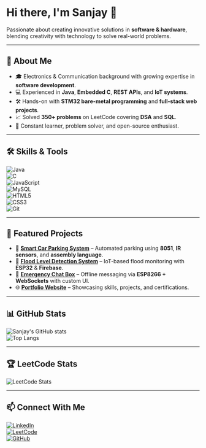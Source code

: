 # Hi there, I'm Sanjay 👋  

Passionate about creating innovative solutions in **software & hardware**, blending creativity with technology to solve real-world problems.  

---

## 🚀 About Me  
- 🎓 Electronics & Communication background with growing expertise in **software development**.  
- 💻 Experienced in **Java**, **Embedded C**, **REST APIs**, and **IoT systems**.  
- 🛠️ Hands-on with **STM32 bare-metal programming** and **full-stack web projects**.  
- 📈 Solved **350+ problems** on LeetCode covering **DSA** and **SQL**.  
- 🌱 Constant learner, problem solver, and open-source enthusiast.  

---

## 🛠 Skills & Tools  

![Java](https://img.shields.io/badge/Java-ED8B00?style=for-the-badge&logo=openjdk&logoColor=white)  
![C](https://img.shields.io/badge/C-00599C?style=for-the-badge&logo=c&logoColor=white)  
![JavaScript](https://img.shields.io/badge/JavaScript-323330?style=for-the-badge&logo=javascript&logoColor=F7DF1E)  
![MySQL](https://img.shields.io/badge/MySQL-005C84?style=for-the-badge&logo=mysql&logoColor=white)  
![HTML5](https://img.shields.io/badge/HTML5-E34F26?style=for-the-badge&logo=html5&logoColor=white)  
![CSS3](https://img.shields.io/badge/CSS3-1572B6?style=for-the-badge&logo=css3&logoColor=white)  
![Git](https://img.shields.io/badge/Git-F05032?style=for-the-badge&logo=git&logoColor=white)  

---

## 📌 Featured Projects  

- 🚗 [**Smart Car Parking System**](https://github.com/ms-sanjay/CarParkingSystem) – Automated parking using **8051**, **IR sensors**, and **assembly language**.  
- 📡 [**Flood Level Detection System**](https://github.com/ms-sanjay/Flood-Detection) – IoT-based flood monitoring with **ESP32** & **Firebase**.  
- 💬 [**Emergency Chat Box**](https://github.com/ms-sanjay/EmergencyChatBox) – Offline messaging via **ESP8266 + WebSockets** with custom UI.  
- 🌐 [**Portfolio Website**](https://ms-sanjay.github.io/Portfolio/) – Showcasing skills, projects, and certifications.  

---

## 📊 GitHub Stats  

![Sanjay's GitHub stats](https://github-readme-stats.vercel.app/api?username=ms-sanjay&show_icons=true&theme=tokyonight)  
![Top Langs](https://github-readme-stats.vercel.app/api/top-langs/?username=ms-sanjay&layout=compact&theme=tokyonight)  

---

## 🏆 LeetCode Stats  

![LeetCode Stats](https://leetcard.jacoblin.cool/Sanjay_2?theme=dark&font=Baloo%20Chettan%202&ext=contest)  

---

## 📫 Connect With Me  

[![LinkedIn](https://img.shields.io/badge/LinkedIn-blue?style=for-the-badge&logo=linkedin)](https://www.linkedin.com/in/sanjay234/)  
[![LeetCode](https://img.shields.io/badge/LeetCode-FFA116?style=for-the-badge&logo=leetcode&logoColor=black)](https://leetcode.com/Sanjay_2/)  
[![GitHub](https://img.shields.io/badge/GitHub-black?style=for-the-badge&logo=github)](https://github.com/ms-sanjay)  
